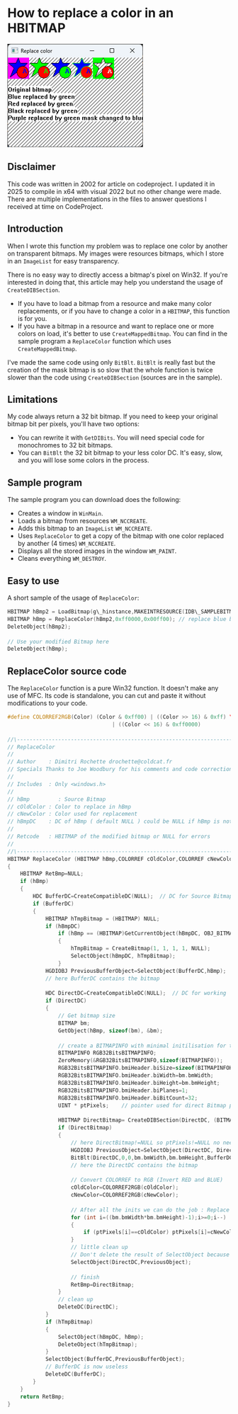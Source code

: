 # How to replace a color in an HBITMAP

![Replace color screenshot](res/RplColorShot.png)

## Disclaimer
This code was written in 2002 for article on codeproject. 
I updated it in 2025 to compile in x64 with visual 2022 but no other change were made.
There are multiple implementations in the files to answer questions I received at time on CodeProject.

## Introduction

When I wrote this function my problem was to replace one color by another on transparent bitmaps. My images were resources bitmaps, which I store in an `ImageList` for easy transparency.

There is no easy way to directly access a bitmap's pixel on Win32. If you're interested in doing that, this article may help you understand the usage of `CreateDIBSection`.

*   If you have to load a bitmap from a resource and make many color replacements, or if you have to change a color in a `HBITMAP`, this function is for you.
*   If you have a bitmap in a resource and want to replace one or more colors on load, it's better to use `CreateMappedBitmap`. You can find in the sample program a `ReplaceColor` function which uses `CreateMappedBitmap`.

I've made the same code using only `BitBlt`. `BitBlt` is really fast but the creation of the mask bitmap is so slow that the whole function is twice slower than the code using `CreateDIBSection` (sources are in the sample).

## Limitations

My code always return a 32 bit bitmap. If you need to keep your original bitmap bit per pixels, you'll have two options:

*   You can rewrite it with `GetDIBits`. You will need special code for monochromes to 32 bit bitmaps.
*   You can `BitBlt` the 32 bit bitmap to your less color DC. It's easy, slow, and you will lose some colors in the process.

## Sample program

The sample program you can download does the following:

*   Creates a window in `WinMain`.
*   Loads a bitmap from resources `WM_NCCREATE`.
*   Adds this bitmap to an `ImageList` `WM_NCCREATE`.
*   Uses `ReplaceColor` to get a copy of the bitmap with one color replaced by another (4 times) `WM_NCCREATE`.
*   Displays all the stored images in the window `WM_PAINT`.
*   Cleans everything `WM_DESTROY`.

## Easy to use

A short sample of the usage of `ReplaceColor`:

```cpp
HBITMAP hBmp2 = LoadBitmap(g\_hinstance,MAKEINTRESOURCE(IDB\_SAMPLEBITMAP));
HBITMAP hBmp = ReplaceColor(hBmp2,0xff0000,0x00ff00); // replace blue by green
DeleteObject(hBmp2);

// Use your modified Bitmap here 
DeleteObject(hBmp);
```

## ReplaceColor source code

The `ReplaceColor` function is a pure Win32 function. It doesn't make any use of MFC. Its code is standalone, you can cut and paste it without modifications to your code.

```cpp
#define COLORREF2RGB(Color) (Color & 0xff00) | ((Color >> 16) & 0xff) \\
                                 | ((Color << 16) & 0xff0000)

//\-------------------------------------------------------------------------------
// ReplaceColor
//
// Author    : Dimitri Rochette drochette@coldcat.fr
// Specials Thanks to Joe Woodbury for his comments and code corrections
//
// Includes  : Only <windows.h>
//
// hBmp         : Source Bitmap
// cOldColor : Color to replace in hBmp
// cNewColor : Color used for replacement
// hBmpDC    : DC of hBmp ( default NULL ) could be NULL if hBmp is not selected
//
// Retcode   : HBITMAP of the modified bitmap or NULL for errors
//
//\-------------------------------------------------------------------------------
HBITMAP ReplaceColor (HBITMAP hBmp,COLORREF cOldColor,COLORREF cNewColor,HDC hBmpDC)
{
	HBITMAP RetBmp=NULL;
	if (hBmp)
	{	
		HDC BufferDC=CreateCompatibleDC(NULL);	// DC for Source Bitmap
		if (BufferDC)
		{
			HBITMAP hTmpBitmap = (HBITMAP) NULL;
			if (hBmpDC)
				if (hBmp == (HBITMAP)GetCurrentObject(hBmpDC, OBJ_BITMAP))
				{
					hTmpBitmap = CreateBitmap(1, 1, 1, 1, NULL);
					SelectObject(hBmpDC, hTmpBitmap);
				}
			HGDIOBJ PreviousBufferObject=SelectObject(BufferDC,hBmp);
			// here BufferDC contains the bitmap
			
			HDC DirectDC=CreateCompatibleDC(NULL);	// DC for working		
			if (DirectDC)
			{
				// Get bitmap size
				BITMAP bm;
				GetObject(hBmp, sizeof(bm), &bm);
				
				// create a BITMAPINFO with minimal initilisation for the CreateDIBSection
				BITMAPINFO RGB32BitsBITMAPINFO; 
				ZeroMemory(&RGB32BitsBITMAPINFO,sizeof(BITMAPINFO));
				RGB32BitsBITMAPINFO.bmiHeader.biSize=sizeof(BITMAPINFOHEADER);
				RGB32BitsBITMAPINFO.bmiHeader.biWidth=bm.bmWidth;
				RGB32BitsBITMAPINFO.bmiHeader.biHeight=bm.bmHeight;
				RGB32BitsBITMAPINFO.bmiHeader.biPlanes=1;
				RGB32BitsBITMAPINFO.bmiHeader.biBitCount=32;
				UINT * ptPixels;	// pointer used for direct Bitmap pixels access

				HBITMAP DirectBitmap= CreateDIBSection(DirectDC, (BITMAPINFO *)&RGB32BitsBITMAPINFO, DIB_RGB_COLORS,(void **)&ptPixels, NULL, 0);
				if (DirectBitmap)
				{
					// here DirectBitmap!=NULL so ptPixels!=NULL no need to test
					HGDIOBJ PreviousObject=SelectObject(DirectDC, DirectBitmap);
					BitBlt(DirectDC,0,0,bm.bmWidth,bm.bmHeight,BufferDC,0,0,SRCCOPY);					
					// here the DirectDC contains the bitmap

					// Convert COLORREF to RGB (Invert RED and BLUE)
					cOldColor=COLORREF2RGB(cOldColor);
					cNewColor=COLORREF2RGB(cNewColor);

					// After all the inits we can do the job : Replace Color
					for (int i=((bm.bmWidth*bm.bmHeight)-1);i>=0;i--)
					{
						if (ptPixels[i]==cOldColor) ptPixels[i]=cNewColor;
					}
					// little clean up
					// Don't delete the result of SelectObject because it's our modified bitmap (DirectBitmap)
					SelectObject(DirectDC,PreviousObject);
					
					// finish
					RetBmp=DirectBitmap;
				}
				// clean up
				DeleteDC(DirectDC);
			}			
			if (hTmpBitmap)
			{
				SelectObject(hBmpDC, hBmp);
				DeleteObject(hTmpBitmap);
			}
			SelectObject(BufferDC,PreviousBufferObject);
			// BufferDC is now useless
			DeleteDC(BufferDC);
		}
	}
	return RetBmp;
}
```